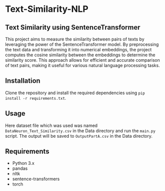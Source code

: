# Text-Similarity-NLP
## Text Similarity using SentenceTransformer

This project aims to measure the similarity between pairs of texts by leveraging the power of the SentenceTransformer model. By preprocessing the text data and transforming it into numerical embeddings, the project computes the cosine similarity between the embeddings to determine the similarity score. This approach allows for efficient and accurate comparison of text pairs, making it useful for various natural language processing tasks.

## Installation

Clone the repository and install the required dependencies using `pip install -r requirements.txt`.

## Usage

Here dataset file which was used was named `DataNeuron_Text_Similarity.csv` in the Data directory and run the `main.py` script. The output will be saved to `OutputPartA.csv` in the Data directory.

## Requirements

- Python 3.x
- pandas
- nltk
- sentence-transformers
- torch
